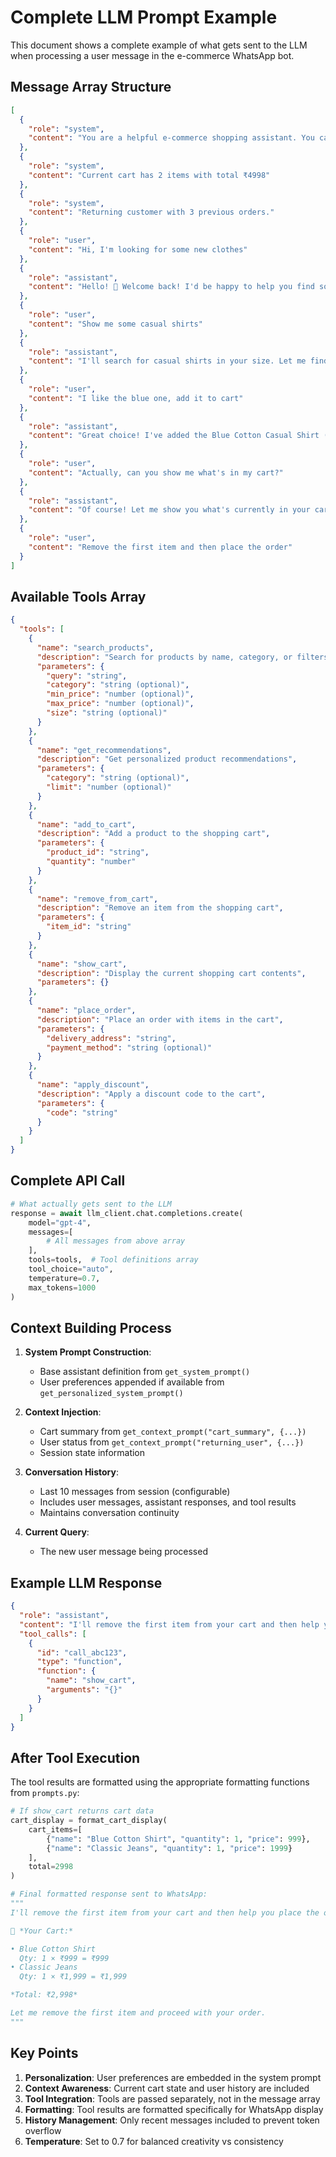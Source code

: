 # Complete LLM Prompt Example

This document shows a complete example of what gets sent to the LLM when processing a user message in the e-commerce WhatsApp bot.

## Message Array Structure

```json
[
  {
    "role": "system",
    "content": "You are a helpful e-commerce shopping assistant. You can help users:\n- Search for products\n- Get personalized recommendations  \n- Manage their shopping cart\n- Place orders\n- Answer questions about products\n- Apply discount codes\n- Track orders\n\nBe friendly, concise, and helpful. Use the available tools to fulfill user requests.\nAlways format responses appropriately for WhatsApp with emojis and clear structure.\n\nUser Preferences:\n- Preferred categories: shirts, jeans, sneakers\n- Usual size: M\n- Budget range: ₹500 - ₹3000"
  },
  {
    "role": "system", 
    "content": "Current cart has 2 items with total ₹4998"
  },
  {
    "role": "system",
    "content": "Returning customer with 3 previous orders."
  },
  {
    "role": "user",
    "content": "Hi, I'm looking for some new clothes"
  },
  {
    "role": "assistant",
    "content": "Hello! 👋 Welcome back! I'd be happy to help you find some new clothes. Since you prefer shirts, jeans, and sneakers in size M within your ₹500-₹3000 budget, let me search for some great options.\n\nWould you like to see:\n• Shirts\n• Jeans  \n• Sneakers\n• Or shall I show you recommendations based on your previous orders?"
  },
  {
    "role": "user",
    "content": "Show me some casual shirts"
  },
  {
    "role": "assistant",
    "content": "I'll search for casual shirts in your size. Let me find some great options within your budget!"
  },
  {
    "role": "user", 
    "content": "I like the blue one, add it to cart"
  },
  {
    "role": "assistant",
    "content": "Great choice! I've added the Blue Cotton Casual Shirt (Size M) to your cart at ₹999.\n\n🛒 Your cart now has 3 items with a total of ₹5997.\n\nWould you like to:\n• Continue shopping\n• View your complete cart\n• Proceed to checkout"
  },
  {
    "role": "user",
    "content": "Actually, can you show me what's in my cart?"
  },
  {
    "role": "assistant",
    "content": "Of course! Let me show you what's currently in your cart."
  },
  {
    "role": "user",
    "content": "Remove the first item and then place the order"
  }
]
```

## Available Tools Array

```json
{
  "tools": [
    {
      "name": "search_products",
      "description": "Search for products by name, category, or filters",
      "parameters": {
        "query": "string",
        "category": "string (optional)",
        "min_price": "number (optional)",
        "max_price": "number (optional)",
        "size": "string (optional)"
      }
    },
    {
      "name": "get_recommendations",
      "description": "Get personalized product recommendations",
      "parameters": {
        "category": "string (optional)",
        "limit": "number (optional)"
      }
    },
    {
      "name": "add_to_cart",
      "description": "Add a product to the shopping cart",
      "parameters": {
        "product_id": "string",
        "quantity": "number"
      }
    },
    {
      "name": "remove_from_cart",
      "description": "Remove an item from the shopping cart",
      "parameters": {
        "item_id": "string"
      }
    },
    {
      "name": "show_cart",
      "description": "Display the current shopping cart contents",
      "parameters": {}
    },
    {
      "name": "place_order",
      "description": "Place an order with items in the cart",
      "parameters": {
        "delivery_address": "string",
        "payment_method": "string (optional)"
      }
    },
    {
      "name": "apply_discount",
      "description": "Apply a discount code to the cart",
      "parameters": {
        "code": "string"
      }
    }
  ]
}
```

## Complete API Call

```python
# What actually gets sent to the LLM
response = await llm_client.chat.completions.create(
    model="gpt-4",
    messages=[
        # All messages from above array
    ],
    tools=tools,  # Tool definitions array
    tool_choice="auto",
    temperature=0.7,
    max_tokens=1000
)
```

## Context Building Process

1. **System Prompt Construction**:
   - Base assistant definition from `get_system_prompt()`
   - User preferences appended if available from `get_personalized_system_prompt()`

2. **Context Injection**:
   - Cart summary from `get_context_prompt("cart_summary", {...})`
   - User status from `get_context_prompt("returning_user", {...})`
   - Session state information

3. **Conversation History**:
   - Last 10 messages from session (configurable)
   - Includes user messages, assistant responses, and tool results
   - Maintains conversation continuity

4. **Current Query**:
   - The new user message being processed

## Example LLM Response

```json
{
  "role": "assistant",
  "content": "I'll remove the first item from your cart and then help you place the order.",
  "tool_calls": [
    {
      "id": "call_abc123",
      "type": "function",
      "function": {
        "name": "show_cart",
        "arguments": "{}"
      }
    }
  ]
}
```

## After Tool Execution

The tool results are formatted using the appropriate formatting functions from `prompts.py`:

```python
# If show_cart returns cart data
cart_display = format_cart_display(
    cart_items=[
        {"name": "Blue Cotton Shirt", "quantity": 1, "price": 999},
        {"name": "Classic Jeans", "quantity": 1, "price": 1999}
    ],
    total=2998
)

# Final formatted response sent to WhatsApp:
"""
I'll remove the first item from your cart and then help you place the order.

🛒 *Your Cart:*

• Blue Cotton Shirt
  Qty: 1 × ₹999 = ₹999
• Classic Jeans
  Qty: 1 × ₹1,999 = ₹1,999

*Total: ₹2,998*

Let me remove the first item and proceed with your order.
"""
```

## Key Points

1. **Personalization**: User preferences are embedded in the system prompt
2. **Context Awareness**: Current cart state and user history are included
3. **Tool Integration**: Tools are passed separately, not in the message array
4. **Formatting**: Tool results are formatted specifically for WhatsApp display
5. **History Management**: Only recent messages included to prevent token overflow
6. **Temperature**: Set to 0.7 for balanced creativity vs consistency
